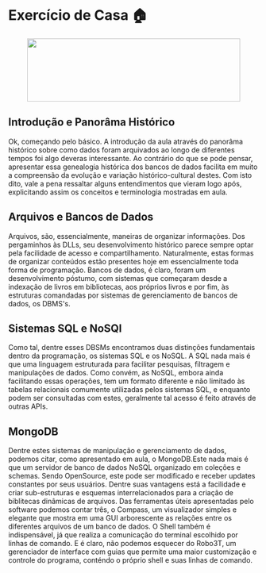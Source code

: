 # Exercício de Casa 🏠 

<p align="center">
  <img width="429" height="127" src="https://reprograma.com.br/assets/img/reprograma-fundos-claros.png">
</p>

## Introdução e Panorâma Histórico
Ok, começando pelo básico. A introdução da aula através do panorâma histórico sobre como dados foram arquivados ao longo de diferentes tempos foi algo deveras interessante. Ao contrário do que se pode pensar, apresentar essa genealogia histórica dos bancos de dados facilita em muito a compreensão da evolução e variação histórico-cultural destes. Com isto dito, vale a pena ressaltar alguns entendimentos que vieram logo após, explicitando assim os conceitos e terminologia mostradas em aula. 

## Arquivos e Bancos de Dados
Arquivos, são, essencialmente, maneiras de organizar informações. Dos pergaminhos às DLLs, seu desenvolvimento histórico parece sempre optar pela facilidade de acesso e compartilhamento. Naturalmente, estas formas de organizar conteúdos estão presentes hoje em essencialmente toda forma de programação. Bancos de dados, é claro, foram um desenvolvimento póstumo, com sistemas que começaram desde a indexação de livros em bibliotecas, aos próprios livros e por fim, às estruturas comandadas por sistemas de gerenciamento de bancos de dados, os DBMS's. 

## Sistemas SQL e NoSQl
Como tal, dentre esses DBSMs encontramos duas distinções fundamentais dentro da programação, os sistemas SQL e os NoSQL. A SQL nada mais é que uma linguagem estruturada para facilitar pesquisas, filtragem e manipulações de dados. Como convém, as NoSQL, embora ainda facilitando essas operações, tem um formato diferente e não limitado às tabelas relacionais comumente utilizadas pelos sistemas SQL, e enquanto podem ser consultadas com estes, geralmente tal acesso é feito através de outras APIs. 

## MongoDB
Dentre estes sistemas de manipulação e gerenciamento de dados, podemos citar, como apresentado em aula, o MongoDB.Este nada mais é que um servidor de banco de dados NoSQL organizado em coleções e schemas. Sendo OpenSource, este pode ser modificado e receber updates constantes por seus usuários. Dentre suas vantagens está a facilidade e criar sub-estruturas e esquemas interrelacionados para a criação de biblitecas dinâmicas de arquivos. Das ferramentas úteis apresentadas pelo software podemos contar três, o Compass, um visualizador simples e elegante que mostra em uma GUI arborescente as relações entre os diferentes arquivos de um banco de dados. O Shell também é indispensável, já que realiza a comunicação do terminal escolhido por linhas de comando. E é claro, não podemos esquecer do Robo3T, um gerenciador de interface com guias que permite uma maior customização e controle do programa, conténdo o próprio shell e suas linhas de comando. 
